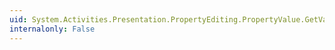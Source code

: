 ```yaml
---
uid: System.Activities.Presentation.PropertyEditing.PropertyValue.GetValueCore
internalonly: False
---
```

